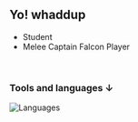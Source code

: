## Yo! whaddup
- Student
- Melee Captain Falcon Player
<br />

### Tools and languages ↓
![Languages](https://skillicons.dev/icons?i=vue,nuxt,tailwind,js,ts,cs&perline=10)
